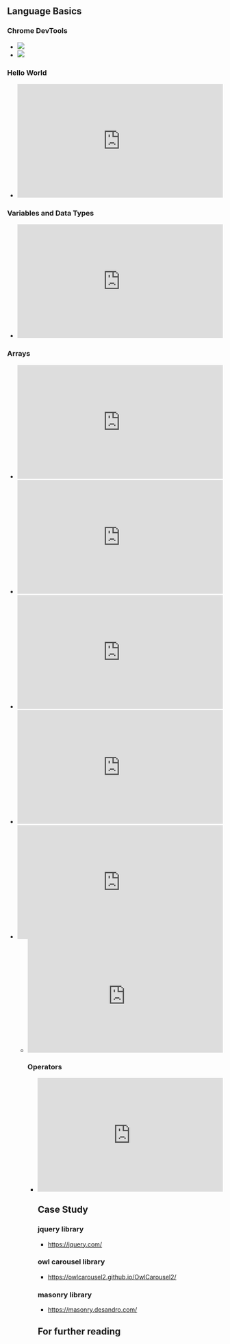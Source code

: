 ## Language Basics

### Chrome DevTools

- <img class="img-fluid" src="./assets/image/chrome_devtools_1.jpg" />

- <img class="img-fluid" src="./assets/image/chrome_devtools_2.jpg" />

### Hello World

- <iframe height="265" style="width: 100%;" scrolling="no" title="PoGzxYb" src="https://codepen.io/HoseinGhanbari/embed/PoGzxYb?height=265&theme-id=dark&default-tab=js,result" frameborder="no" loading="lazy" allowtransparency="true" allowfullscreen="true">
    See the Pen <a href='https://codepen.io/HoseinGhanbari/pen/PoGzxYb'>PoGzxYb</a> by HoseinGhanbari
    (<a href='https://codepen.io/HoseinGhanbari'>@HoseinGhanbari</a>) on <a href='https://codepen.io'>CodePen</a>.
  </iframe>

### Variables and Data Types

- <iframe height="265" style="width: 100%;" scrolling="no" title="eYdzQpQ" src="https://codepen.io/HoseinGhanbari/embed/eYdzQpQ?height=265&theme-id=dark&default-tab=js,result" frameborder="no" loading="lazy" allowtransparency="true" allowfullscreen="true">
    See the Pen <a href='https://codepen.io/HoseinGhanbari/pen/eYdzQpQ'>eYdzQpQ</a> by HoseinGhanbari
    (<a href='https://codepen.io/HoseinGhanbari'>@HoseinGhanbari</a>) on <a href='https://codepen.io'>CodePen</a>.
  </iframe>

### Arrays

- <iframe height="265" style="width: 100%;" scrolling="no" title="zYKBMrb" src="https://codepen.io/HoseinGhanbari/embed/zYKBMrb?height=265&theme-id=dark&default-tab=js,result" frameborder="no" loading="lazy" allowtransparency="true" allowfullscreen="true">
    See the Pen <a href='https://codepen.io/HoseinGhanbari/pen/zYKBMrb'>zYKBMrb</a> by HoseinGhanbari
    (<a href='https://codepen.io/HoseinGhanbari'>@HoseinGhanbari</a>) on <a href='https://codepen.io'>CodePen</a>.
  </iframe>

- <iframe height="265" style="width: 100%;" scrolling="no" title="WNGxYxd" src="https://codepen.io/HoseinGhanbari/embed/WNGxYxd?height=265&theme-id=dark&default-tab=js,result" frameborder="no" loading="lazy" allowtransparency="true" allowfullscreen="true">
    See the Pen <a href='https://codepen.io/HoseinGhanbari/pen/WNGxYxd'>WNGxYxd</a> by HoseinGhanbari
    (<a href='https://codepen.io/HoseinGhanbari'>@HoseinGhanbari</a>) on <a href='https://codepen.io'>CodePen</a>.
  </iframe>

- <iframe height="265" style="width: 100%;" scrolling="no" title="MWjjjmW" src="https://codepen.io/HoseinGhanbari/embed/MWjjjmW?height=265&theme-id=dark&default-tab=js,result" frameborder="no" loading="lazy" allowtransparency="true" allowfullscreen="true">
    See the Pen <a href='https://codepen.io/HoseinGhanbari/pen/MWjjjmW'>MWjjjmW</a> by HoseinGhanbari
    (<a href='https://codepen.io/HoseinGhanbari'>@HoseinGhanbari</a>) on <a href='https://codepen.io'>CodePen</a>.
  </iframe>

- <iframe height="265" style="width: 100%;" scrolling="no" title="poEEEPM" src="https://codepen.io/HoseinGhanbari/embed/poEEEPM?height=265&theme-id=dark&default-tab=js,result" frameborder="no" loading="lazy" allowtransparency="true" allowfullscreen="true">
    See the Pen <a href='https://codepen.io/HoseinGhanbari/pen/poEEEPM'>poEEEPM</a> by HoseinGhanbari
    (<a href='https://codepen.io/HoseinGhanbari'>@HoseinGhanbari</a>) on <a href='https://codepen.io'>CodePen</a>.
  </iframe>

- <iframe height="265" style="width: 100%;" scrolling="no" title="NWRRRgJ" src="https://codepen.io/HoseinGhanbari/embed/NWRRRgJ?height=265&theme-id=dark&default-tab=js,result" frameborder="no" loading="lazy" allowtransparency="true" allowfullscreen="true">
  See the Pen <a href='https://codepen.io/HoseinGhanbari/pen/NWRRRgJ'>NWRRRgJ</a> by HoseinGhanbari
  (<a href='https://codepen.io/HoseinGhanbari'>@HoseinGhanbari</a>) on <a href='https://codepen.io'>CodePen</a>.
</iframe>

- <iframe height="265" style="width: 100%;" scrolling="no" title="BaLLLdG" src="https://codepen.io/HoseinGhanbari/embed/BaLLLdG?height=265&theme-id=dark&default-tab=js,result" frameborder="no" loading="lazy" allowtransparency="true" allowfullscreen="true">
  See the Pen <a href='https://codepen.io/HoseinGhanbari/pen/BaLLLdG'>BaLLLdG</a> by HoseinGhanbari
  (<a href='https://codepen.io/HoseinGhanbari'>@HoseinGhanbari</a>) on <a href='https://codepen.io'>CodePen</a>.
</iframe>

### Operators

- <iframe height="265" style="width: 100%;" scrolling="no" title="WNGGGXB" src="https://codepen.io/HoseinGhanbari/embed/WNGGGXB?height=265&theme-id=dark&default-tab=js,result" frameborder="no" loading="lazy" allowtransparency="true" allowfullscreen="true">
  See the Pen <a href='https://codepen.io/HoseinGhanbari/pen/WNGGGXB'>WNGGGXB</a> by HoseinGhanbari
  (<a href='https://codepen.io/HoseinGhanbari'>@HoseinGhanbari</a>) on <a href='https://codepen.io'>CodePen</a>.
</iframe>



## Case Study

### jquery library

- https://jquery.com/

### owl carousel library

- https://owlcarousel2.github.io/OwlCarousel2/

### masonry library

- https://masonry.desandro.com/

## For further reading
